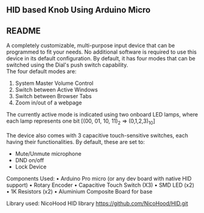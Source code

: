 ## HID based Knob Using Arduino Micro ##
## README ##
A completely customizable, multi-purpose input device that can be programmed to fit your needs. No additional software is required to use this device in its default configuration. By default, it has four modes that can be switched using the Dial's push switch capability.<br/>
The four default modes are:
<ol>
  <li>System Master Volume Control</li>
  <li>Switch between Active Windows</li>
  <li>Switch between Browser Tabs</li>
  <li>Zoom in/out of a webpage</li>
</ol>
The currently active mode is indicated using two onboard LED lamps, where each lamp represents one bit [(00, 01, 10, 11)<sub>2</sub> => (0,1,2,3)<sub>10</sub>] <br/> 
<br/>
The device also comes with 3 capacitive touch-sensitive switches, each having their functionalities. By default, these are set to:
<ul>
  <li>Mute/Unmute microphone</li>
  <li>DND on/off</li>
  <li>Lock Device</li>
</ul>



Components Used:
•	Arduino Pro micro (or any dev board with native HID support)
•	Rotary Encoder
•	Capacitive Touch Switch (X3)
•	SMD LED (x2)
•	1K Resistors (x2)
•	Aluminium Composite Board for base

Library used:
NicoHood HID library
https://github.com/NicoHood/HID.git

